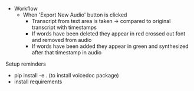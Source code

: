 - Workflow
    - When 'Export New Audio' button is clicked
        - Transcript from text area is taken -> compared to original transcript with timestamps
        - If words have been deleted they appear in red crossed out font and removed from audio
        - If words have been added they appear in green and synthesized after that timestamp in audio
    
Setup reminders
- pip install -e . (to install voicedoc package)
- install requirements